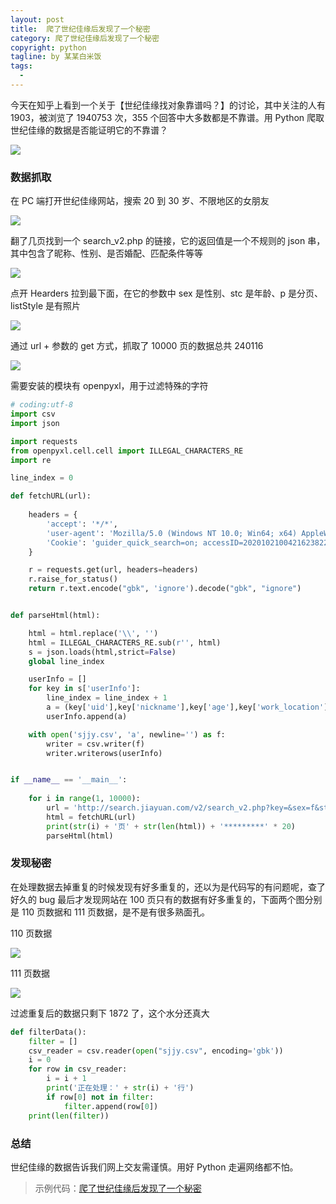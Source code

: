 ```yaml
---
layout: post     
title:  爬了世纪佳缘后发现了一个秘密
category: 爬了世纪佳缘后发现了一个秘密
copyright: python                           
tagline: by 某某白米饭           
tags: 
  - 
---
```


今天在知乎上看到一个关于【世纪佳缘找对象靠谱吗？】的讨论，其中关注的人有 1903，被浏览了 1940753 次，355 个回答中大多数都是不靠谱。用 Python 爬取世纪佳缘的数据是否能证明它的不靠谱？

![](http://www.justdopython.com/assets/images/2020/10/sjjy/s_0.png)

### 数据抓取

在 PC 端打开世纪佳缘网站，搜索 20 到 30 岁、不限地区的女朋友

![](http://www.justdopython.com/assets/images/2020/10/sjjy/s_1.png)

翻了几页找到一个 search_v2.php 的链接，它的返回值是一个不规则的 json 串，其中包含了昵称、性别、是否婚配、匹配条件等等

![](http://www.justdopython.com/assets/images/2020/10/sjjy/s_2.png)

点开 Hearders 拉到最下面，在它的参数中 sex 是性别、stc 是年龄、p 是分页、listStyle 是有照片

![](http://www.justdopython.com/assets/images/2020/10/sjjy/s_3.png)

通过 url + 参数的 get 方式，抓取了 10000 页的数据总共 240116

![](http://www.justdopython.com/assets/images/2020/10/sjjy/s_4.png)

需要安装的模块有 openpyxl，用于过滤特殊的字符

```python
# coding:utf-8
import csv
import json

import requests
from openpyxl.cell.cell import ILLEGAL_CHARACTERS_RE
import re

line_index = 0

def fetchURL(url):
   
    headers = {
        'accept': '*/*',
        'user-agent': 'Mozilla/5.0 (Windows NT 10.0; Win64; x64) AppleWebKit/537.36 (KHTML, like Gecko) Chrome/86.0.4240.75 Safari/537.36',
        'Cookie': 'guider_quick_search=on; accessID=20201021004216238222; PHPSESSID=11117cc60f4dcafd131b69d542987a46; is_searchv2=1; SESSION_HASH=8f93eeb87a87af01198f418aa59bccad9dbe5c13; user_access=1; Qs_lvt_336351=1603457224; Qs_pv_336351=4391272815204901400%2C3043552944961503700'
    }

    r = requests.get(url, headers=headers)
    r.raise_for_status()
    return r.text.encode("gbk", 'ignore').decode("gbk", "ignore")


def parseHtml(html):

    html = html.replace('\\', '')
    html = ILLEGAL_CHARACTERS_RE.sub(r'', html)
    s = json.loads(html,strict=False)
    global line_index

    userInfo = []
    for key in s['userInfo']:
        line_index = line_index + 1
        a = (key['uid'],key['nickname'],key['age'],key['work_location'],key['height'],key['education'],key['matchCondition'],key['marriage'],key['shortnote'].replace('\n',' '))
        userInfo.append(a)

    with open('sjjy.csv', 'a', newline='') as f:
        writer = csv.writer(f)
        writer.writerows(userInfo)


if __name__ == '__main__':
    
    for i in range(1, 10000):
        url = 'http://search.jiayuan.com/v2/search_v2.php?key=&sex=f&stc=23:1,2:20.30&sn=default&sv=1&p=' + str(i) + '&f=select&listStyle=bigPhoto'
        html = fetchURL(url)
        print(str(i) + '页' + str(len(html)) + '*********' * 20)
        parseHtml(html)

```

### 发现秘密

在处理数据去掉重复的时候发现有好多重复的，还以为是代码写的有问题呢，查了好久的 bug 最后才发现网站在 100 页只有的数据有好多重复的，下面两个图分别是 110 页数据和 111 页数据，是不是有很多熟面孔。

110 页数据

![](http://www.justdopython.com/assets/images/2020/10/sjjy/s_5.png)

111 页数据

![](http://www.justdopython.com/assets/images/2020/10/sjjy/s_6.png)

过滤重复后的数据只剩下 1872 了，这个水分还真大

```python
def filterData():
    filter = []
    csv_reader = csv.reader(open("sjjy.csv", encoding='gbk'))
    i = 0
    for row in csv_reader:
        i = i + 1
        print('正在处理：' + str(i) + '行')
        if row[0] not in filter:
            filter.append(row[0])
    print(len(filter))
```



### 总结

世纪佳缘的数据告诉我们网上交友需谨慎。用好 Python 走遍网络都不怕。

> 示例代码：[爬了世纪佳缘后发现了一个秘密](https://github.com/JustDoPython/python-examples/tree/master/moumoubaimifan/sjjy)